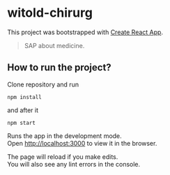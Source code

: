 # witold-chirurg

This project was bootstrapped with [Create React App](https://github.com/facebook/create-react-app).

> SAP about medicine. 

## How to run the project?

Clone repository and run

`npm install`

and after it

`npm start`

Runs the app in the development mode.<br />
Open [http://localhost:3000](http://localhost:3000) to view it in the browser.

The page will reload if you make edits.<br />
You will also see any lint errors in the console.

